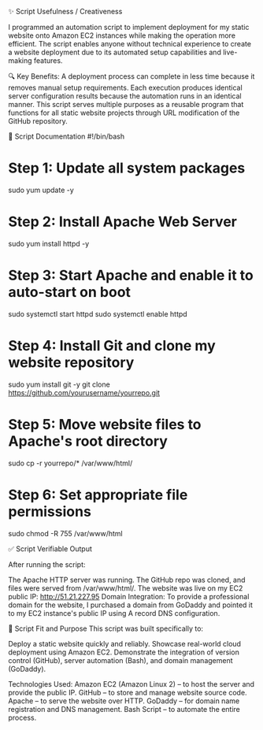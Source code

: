 ✨ Script Usefulness / Creativeness

I programmed an automation script to implement deployment for my static website onto Amazon EC2 instances while making the operation more efficient. 
The script enables anyone without technical experience to create a website deployment due to its automated setup capabilities and live-making features.

🔍 Key Benefits:
A deployment process can complete in less time because it removes manual setup requirements.
Each execution produces identical server configuration results because the automation runs in an identical manner.
This script serves multiple purposes as a reusable program that functions for all static website projects through URL modification of the GitHub repository.

📜 Script Documentation
#!/bin/bash
# Step 1: Update all system packages
sudo yum update -y

# Step 2: Install Apache Web Server
sudo yum install httpd -y

# Step 3: Start Apache and enable it to auto-start on boot
sudo systemctl start httpd
sudo systemctl enable httpd

# Step 4: Install Git and clone my website repository
sudo yum install git -y
git clone https://github.com/yourusername/yourrepo.git

# Step 5: Move website files to Apache's root directory
sudo cp -r yourrepo/* /var/www/html/

# Step 6: Set appropriate file permissions
sudo chmod -R 755 /var/www/html

✅ Script Verifiable Output

After running the script:

The Apache HTTP server was running.
The GitHub repo was cloned, and files were served from /var/www/html/.
The website was live on my EC2 public IP:
http://51.21.227.95
Domain Integration:
To provide a professional domain for the website, I purchased a domain from GoDaddy and pointed it to my EC2 instance's public IP using A record DNS configuration.

🎯 Script Fit and Purpose
This script was built specifically to:

Deploy a static website quickly and reliably.
Showcase real-world cloud deployment using Amazon EC2.
Demonstrate the integration of version control (GitHub), server automation (Bash), and domain management (GoDaddy).

Technologies Used:
Amazon EC2 (Amazon Linux 2) – to host the server and provide the public IP.
GitHub – to store and manage website source code.
Apache – to serve the website over HTTP.
GoDaddy – for domain name registration and DNS management.
Bash Script – to automate the entire process.



